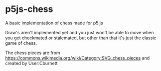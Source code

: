 # p5js-chess
A basic implementation of chess made for p5.js

Draw's aren't implemented yet and you just won't be able to move when you get checkmated or stalemated, but other than that it's just the classic game of chess.

The chess pieces are from https://commons.wikimedia.org/wiki/Category:SVG_chess_pieces and created by User:Cburnett
